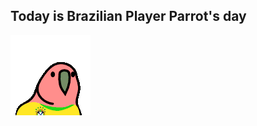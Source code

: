 <h2>Today is Brazilian Player Parrot's day</h2><img src="https://raw.githubusercontent.com/jmhobbs/cultofthepartyparrot.com/master/parrots/hd/brazilianplayerparrot.gif" />